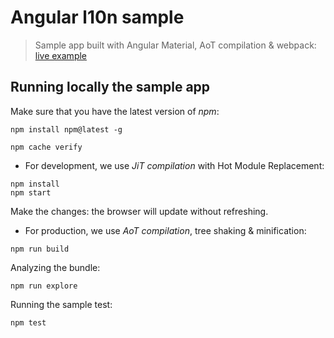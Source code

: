 # Angular l10n sample
> Sample app built with Angular Material, AoT compilation & webpack: [live example](http://robisim74.github.io/angular-l10n-sample)

## Running locally the sample app
Make sure that you have the latest version of _npm_:
```Shell
npm install npm@latest -g

npm cache verify
```

- For development, we use _JiT compilation_ with Hot Module Replacement:
```Shell
npm install
npm start
```
Make the changes: the browser will update without refreshing.

- For production, we use _AoT compilation_, tree shaking & minification:
```Shell
npm run build
```

Analyzing the bundle:
```Shell
npm run explore
```

Running the sample test:
```Shell
npm test
```
